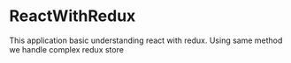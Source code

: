 # ReactWithRedux
This application basic understanding react with redux. Using same method we handle complex redux store
